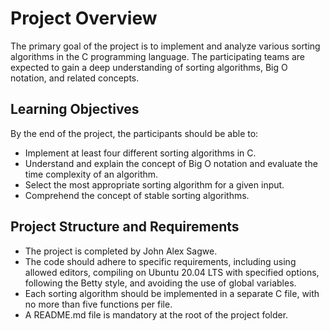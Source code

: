 # Project Overview

The primary goal of the project is to implement and analyze various sorting algorithms in the C programming language. The participating teams are expected to gain a deep understanding of sorting algorithms, Big O notation, and related concepts.

## Learning Objectives

By the end of the project, the participants should be able to:

- Implement at least four different sorting algorithms in C.
- Understand and explain the concept of Big O notation and evaluate the time complexity of an algorithm.
- Select the most appropriate sorting algorithm for a given input.
- Comprehend the concept of stable sorting algorithms.

## Project Structure and Requirements

- The project is completed by John Alex Sagwe.
- The code should adhere to specific requirements, including using allowed editors, compiling on Ubuntu 20.04 LTS with specified options, following the Betty style, and avoiding the use of global variables.
- Each sorting algorithm should be implemented in a separate C file, with no more than five functions per file.
- A README.md file is mandatory at the root of the project folder.
